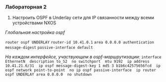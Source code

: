 ### Лабораторная 2
1. Настроить OSPF в Underlay сети для IP связанности между всеми устройствами NXOS

*Глобальная настройка ospf*

`router ospf UNDERLAY` 
`router-id 10.41.0.1` 
`area 0.0.0.0 authentication message-digest` 
`passive-interface default` 
  
*На каждом интерфейсе, участвующем в ospf-маршрутизации:*
`interface EthernetN 
  description to_S2 
  no switchport 
  mtu 9192 
  ip address 10.41.21.6/31 
  ip ospf message-digest-key 1 md5 3 b1b6c42575656fcd 
  ip ospf network point-to-point 
  no ip ospf passive-interface 
  ip router ospf UNDERLAY area 0.0.0.0 
  no shutdown`
